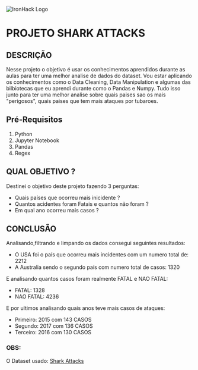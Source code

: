 ![IronHack Logo](https://s3-eu-west-1.amazonaws.com/ih-materials/uploads/upload_d5c5793015fec3be28a63c4fa3dd4d55.png)

# PROJETO SHARK ATTACKS

## DESCRIÇÃO

Nesse projeto o objetivo é usar os conhecimentos aprendidos durante as aulas para ter uma melhor analise de dados do dataset. Vou estar aplicando os conhecimentos como o Data Cleaning, Data Manipulation e algumas das bilbiotecas que eu aprendi durante como o Pandas e Numpy. Tudo isso junto para ter uma melhor analise sobre quais paises sao os mais "perigosos", quais paises que tem mais ataques por tubaroes.

## Pré-Requisitos

1. Python
2. Jupyter Notebook
3. Pandas
4. Regex

## QUAL OBJETIVO ?

Destinei o objetivo deste projeto fazendo 3 perguntas:

- Quais países que ocorreu mais inicidente ?
- Quantos acidentes foram Fatais e quantos não foram ?
- Em qual ano ocorreu mais casos ?

## CONCLUSÃO

Analisando,filtrando e limpando os dados consegui seguintes resultados:

- O USA foi o país que ocorreu mais incidentes com um numero total de: 2212
- A Australia sendo o segundo país com numero total de casos: 1320

E analisando quantos casos foram realmente FATAL e NAO FATAL:

- FATAL: 1328
- NAO FATAL: 4236

E por ultimos analisando quais anos teve mais casos de ataques:

- Primeiro: 2015 com 143 CASOS
- Segundo: 2017 com 136 CASOS
- Terceiro: 2016 com 130 CASOS

### OBS:

O Dataset usado: [Shark Attacks](https://www.kaggle.com/teajay/global-shark-attacks/version/1)
